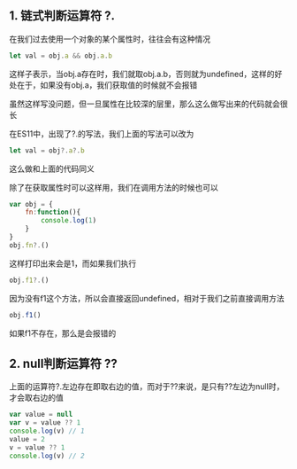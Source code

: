 ## 1. 链式判断运算符 ?.
在我们过去使用一个对象的某个属性时，往往会有这种情况
```javascript
let val = obj.a && obj.a.b
```
这样子表示，当obj.a存在时，我们就取obj.a.b，否则就为undefined，这样的好处在于，如果没有obj.a，我们获取值的时候就不会报错

虽然这样写没问题，但一旦属性在比较深的层里，那么这么做写出来的代码就会很长

在ES11中，出现了?.的写法，我们上面的写法可以改为
```javascript
let val = obj?.a?.b
```
这么做和上面的代码同义

除了在获取属性时可以这样用，我们在调用方法的时候也可以
```javascript
var obj = {
    fn:function(){
        console.log(1)
    }
}
obj.fn?.()
```
这样打印出来会是1，而如果我们执行
```javascript
obj.f1?.()
```
因为没有f1这个方法，所以会直接返回undefined，相对于我们之前直接调用方法
```javascript
obj.f1()
```
如果f1不存在，那么是会报错的

## 2. null判断运算符 ??
上面的运算符?.左边存在即取右边的值，而对于??来说，是只有??左边为null时，才会取右边的值
```javascript
var value = null
var v = value ?? 1
console.log(v) // 1
value = 2
v = value ?? 1
console.log(v) // 2
```